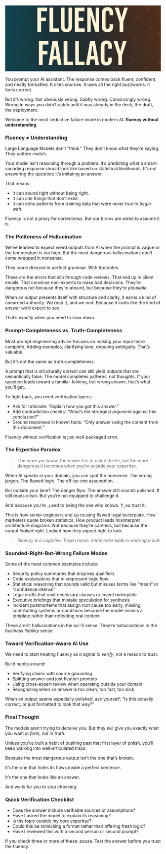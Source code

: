 ![Fluency Fallacy](fluencyfallacy.webp)

You prompt your AI assistant. The response comes back fluent, confident, and neatly formatted. It cites sources. It uses all the right buzzwords. It feels correct.

But it’s wrong. Not obviously wrong. Subtly wrong. Convincingly wrong. Wrong in ways you didn’t catch until it was already in the deck, the draft, the deployment.

Welcome to the most seductive failure mode in modern AI: **fluency without understanding**.

### Fluency ≠ Understanding

Large Language Models don’t “think.” They don’t know what they’re saying. They pattern-match.

Your model isn’t reasoning through a problem. It’s predicting what a smart-sounding response should look like based on statistical likelihoods. It’s not answering the question; it’s imitating an answer.

That means:

- It can sound right without being right.
- It can cite things that don’t exist.
- It can echo patterns from training data that were _never true to begin with_.

Fluency is not a proxy for correctness. But our brains are wired to assume it is.

### The Politeness of Hallucination

We’ve learned to expect weird outputs from AI when the prompt is vague or the temperature is too high. But the most dangerous hallucinations don’t come wrapped in nonsense.

They come dressed in perfect grammar. With footnotes.

These are the errors that slip through code reviews. That end up in client emails. That convince non-experts to make bad decisions. They’re dangerous not because they’re absurd, but because they’re _plausible_.

When an output presents itself with structure and clarity, it earns a kind of unearned authority. We read it, and we nod. Because it looks like the kind of answer we’d expect to see.

That’s exactly when you need to slow down.

### Prompt-Completeness vs. Truth-Completeness

Most prompt engineering advice focuses on making your input more complete. Adding examples, clarifying tone, reducing ambiguity. That’s valuable.

But it’s not the same as truth-completeness.

A prompt that is structurally correct can still yield outputs that are semantically false. The model completes patterns, not thoughts. If your question leads toward a familiar-looking, but wrong answer, that’s what you’ll get.

To fight back, you need verification layers:

- Ask for rationale: “Explain how you got this answer.”
- Add contradiction checks: “What’s the strongest argument against this conclusion?”
- Ground responses in known facts: “Only answer using the content from this document.”

Fluency without verification is just well-packaged error.

### The Expertise Paradox

> The more you know, the easier it is to catch the lie, but the more dangerous it becomes when you’re outside your expertise.

When AI speaks in your domain, you can spot the nonsense. The wrong jargon. The flawed logic. The off-by-one assumption.

But outside your lane? The danger flips. The answer still sounds polished. It still reads clean. But you’re not equipped to challenge it.

And because you’re _used to being the one who knows. Y_ou trust it.

This is how senior engineers end up reusing flawed legal boilerplate. How marketers quote broken statistics. How product leads misinterpret architecture diagrams. Not because they’re careless, but because the output _looked right_. Looked how they _expect_ right to look.

> _Fluency is a cognitive Trojan horse. It lets error walk in wearing a suit._

### Sounded-Right-But-Wrong Failure Modes

Some of the most common examples include:

- Security policy summaries that drop key qualifiers
- Code explanations that misrepresent logic flow
- Statistical reasoning that sounds valid but misuses terms like “mean” or “confidence interval”
- Legal drafts that omit necessary clauses or invent boilerplate
- Executive briefings that mistake speculation for synthesis
- Incident postmortems that assign root cause too early, missing contributing systems or conditions because the model mimics a template rather than reflecting real context

These aren’t hallucinations in the sci-fi sense. They’re hallucinations in the _business liability_ sense.

### Toward Verification-Aware AI Use

We need to start treating fluency as _a signal to verify_, not a reason to trust.

Build habits around:

- Verifying claims with source grounding
- Splitting answer and justification prompts
- Using cross-expert review when operating outside your domain
- Recognizing when an answer is too clean, too fast, too slick

When an output seems especially polished, ask yourself: “Is this actually correct, or just formatted to look that way?”

### Final Thought

The models aren’t trying to deceive you. But they _will_ give you exactly what you want _in form, not in truth_.

Unless you’ve built a habit of pushing past that first layer of polish, you’ll keep walking into well-articulated traps.

Because the most dangerous output isn’t the one that’s broken.

It’s the one that hides its flaws inside a perfect sentence.

It’s the one that looks like an answer.

And waits for you to stop checking.

### Quick Verification Checklist

- Does the answer include verifiable sources or assumptions?
- Have I asked the model to explain its reasoning?
- Is the topic outside my core expertise?
- Could this be mimicking a format rather than offering fresh logic?
- Have I reviewed this with a second person or second prompt?

If you check three or more of these: pause. Test the answer before you trust the fluency.
